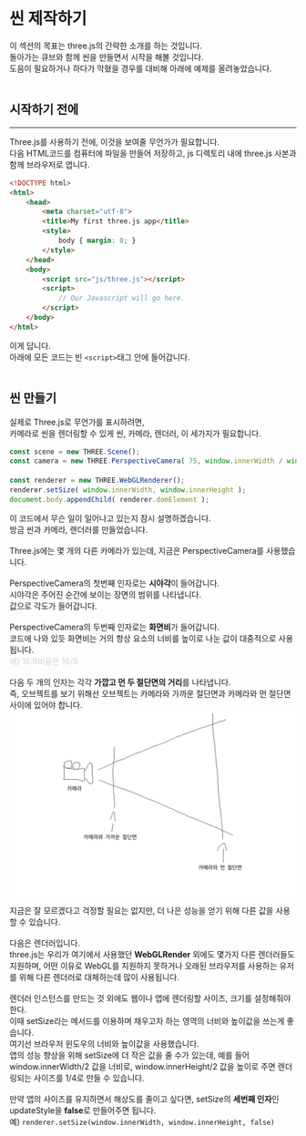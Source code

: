 # 씬 제작하기
이 섹션의 목표는 three.js의 간략한 소개를 하는 것입니다.<br>
돌아가는 큐브와 함께 씬을 만들면서 시작을 해볼 것입니다.<br>
도음이 필요하거나 하다가 막혔을 경우를 대비해 아래에 예제를 올려놓았습니다.<br><br>
## 시작하기 전에
___
Three.js를 사용하기 전에, 이것을 보여줄 무언가가 필요합니다.<br>
다음 HTML코드를 컴퓨터에 파일을 만들어 저장하고, js 디렉토리 내에 three.js 사본과 함께 브라우저로 엽니다.
```html
<!DOCTYPE html>
<html>
	<head>
		<meta charset="utf-8">
		<title>My first three.js app</title>
		<style>
			body { margin: 0; }
		</style>
	</head>
	<body>
		<script src="js/three.js"></script>
		<script>
			// Our Javascript will go here.
		</script>
	</body>
</html>
```
이게 답니다.<br>
아래에 모든 코드는 빈 `<script>`태그 안에 들어갑니다.<br><br>
## 씬 만들기
실제로 Three.js로 무언가를 표시하려면,<br>
카메라로 씬을 렌더링할 수 있게
씬, 카메라, 렌더러, 이 세가지가 필요합니다.
```js
const scene = new THREE.Scene();
const camera = new THREE.PerspectiveCamera( 75, window.innerWidth / window.innerHeight, 0.1, 1000 );

const renderer = new THREE.WebGLRenderer();
renderer.setSize( window.innerWidth, window.innerHeight );
document.body.appendChild( renderer.domElement );
```
이 코드에서 무슨 일이 일어나고 있는지 잠시 설명하겠습니다.<br>
방금 씬과 카메라, 렌더러를 만들었습니다.<br><br>
Three.js에는 몇 개의 다른 카메라가 있는데, 지금은 PerspectiveCamera를 사용했습니다.<br><br>
PerspectiveCamera의 첫번째 인자로는 **시야각**이 들어갑니다.<br>
시야각은 주어진 순간에 보이는 장면의 범위를 나타냅니다.<br>
값으로 각도가 들어갑니다.<br><br>
PerspectiveCamera의 두번째 인자로는 **화면비**가 들어갑니다.<br>
코드에 나와 있듯 화면비는 거의 항상 요소의 너비를 높이로 나눈 값이 대중적으로 사용됩니다.<br>
<span style="font-size: 14px; color: #d3d3d3;">예) 16:9비율은 16/9</span>
<br><br>
다음 두 개의 인자는 각각 **가깝고 먼 두 절단면의 거리**를 나타냅니다.<br>
즉, 오브젝트를 보기 위해선 오브젝트는 카메라와 가까운 절단면과 카메라와 먼 절단면 사이에 있어야 합니다.
![이미지1](./img1.png)
지금은 잘 모르겠다고 걱정할 필요는 없지만, 더 나은 성능을 얻기 위해 다른 값을 사용할 수 있습니다.<br><br>
다음은 렌더러입니다.<br>
three.js는 우리가 여기에서 사용했던 **WebGLRender** 외에도 몇가지 다른 렌더러들도 지원하며,
어떤 이유로 WebGL를 지원하지 못하거나 오래된 브라우저를 사용하는 유저를 위해 다른 렌더러로 대체하는데 많이 사용됩니다.<br><br>
렌더러 인스턴스를 만드는 것 외에도 웹이나 앱에 렌더링할 사이즈, 크기를 설정해줘야한다.<br>
이때 setSize라는 메서드를 이용하며 채우고자 하는 영역의 너비와 높이값을 쓰는게 좋습니다.<br> 여기선 브라우저 윈도우의 너비와 높이값을 사용했습니다.<br>
앱의 성능 향상을 위해 setSize에 더 작은 값을 줄 수가 있는데, 예를 들어 window.innerWidth/2 값을 너비로, window.innerHeight/2 값을 높이로 주면 렌더링되는 사이즈를 1/4로 만들 수 있습니다.<br><br>
만약 앱의 사이즈를 유지하면서 해상도를 줄이고 싶다면, setSize의 **세번째 인자**인 updateStyle을 **false**로 만들어주면 됩니다.<br>
예) `renderer.setSize(window.innerWidth, window.innerHeight, false)`<br>
